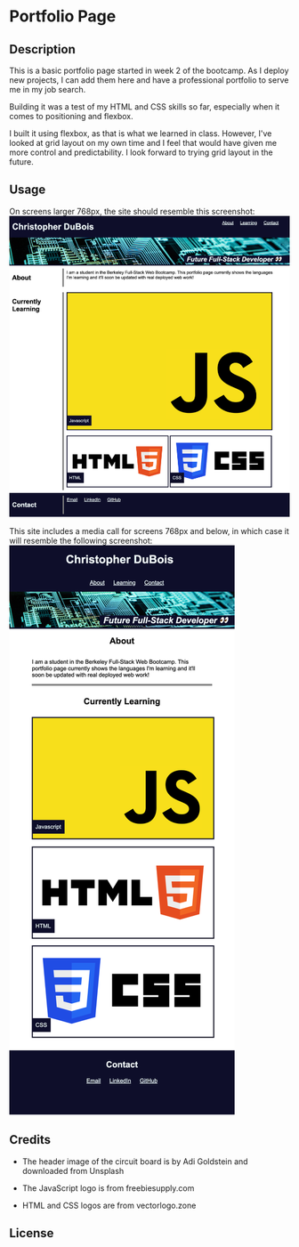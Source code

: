 # Portfolio Page

## Description

This is a basic portfolio page started in week 2 of the bootcamp. As I deploy new projects, I can add them here and have a professional portfolio to serve me in my job search.

Building it was a test of my HTML and CSS skills so far, especially when it comes to positioning and flexbox.

I built it using flexbox, as that is what we learned in class. However, I've looked at grid layout on my own time and I feel that would have given me more control and predictability. I look forward to trying grid layout in the future.

## Usage

On screens larger 768px, the site should resemble this screenshot:
![screenshot of portolio site on desktop](./assets/images/page-full.png)

This site includes a media call for screens 768px and below, in which case it will resemble the following screenshot:
![screenshot of portolio site on smaller screen](./assets/images/page-small.png)

## Credits

- The header image of the circuit board is by Adi Goldstein and downloaded from Unsplash

- The JavaScript logo is from freebiesupply.com

- HTML and CSS logos are from vectorlogo.zone

## License
